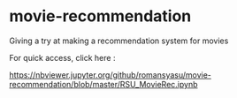# movie-recommendation
Giving a try at making a recommendation system for movies

For quick access, click here :

https://nbviewer.jupyter.org/github/romansyasu/movie-recommendation/blob/master/RSU_MovieRec.ipynb
